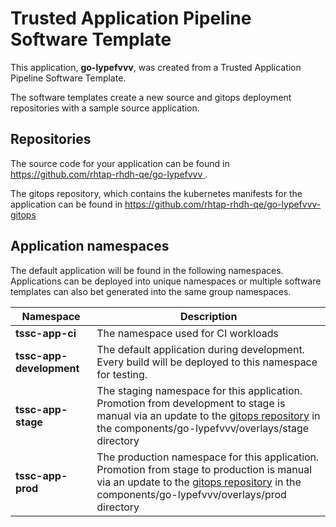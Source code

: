 # Trusted Application Pipeline Software Template

This application, **go-lypefvvv**, was created from a Trusted Application Pipeline Software Template.

The software templates create a new source and gitops deployment repositories with a sample source application. 

## Repositories

The source code for your application can be found in [https://github.com/rhtap-rhdh-qe/go-lypefvvv ](https://github.com/rhtap-rhdh-qe/go-lypefvvv ).
 
The gitops repository, which contains the kubernetes manifests for the application can be found in 
[https://github.com/rhtap-rhdh-qe/go-lypefvvv-gitops ](https://github.com/rhtap-rhdh-qe/go-lypefvvv-gitops ) 

## Application namespaces 

The default application will be found in the following namespaces. Applications can be deployed into unique namespaces or multiple software templates can also bet generated into the same group namespaces.  

|  Namespace   |  Description   |  
| -------- | -------- |
| **tssc-app-ci** | The namespace used for CI workloads |
| **tssc-app-development** | The default application during development. Every build will be deployed to this namespace for testing. |
| **tssc-app-stage** | The staging namespace for this application. Promotion from development to stage is manual via an update to the [gitops repository](https://github.com/rhtap-rhdh-qe/go-lypefvvv-gitops ) in the components/go-lypefvvv/overlays/stage directory |
| **tssc-app-prod** | The production namespace for this application. Promotion from stage to production is manual via an update to the [gitops repository](https://github.com/rhtap-rhdh-qe/go-lypefvvv-gitops ) in the components/go-lypefvvv/overlays/prod directory |